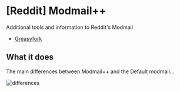 # [Reddit] Modmail++
Additional tools and information to Reddit's Modmail

* [Greasyfork](https://greasyfork.org/en/scripts/429732-reddit-modmail)

## What it does

The main differences between Modmail++ and the Default modmail...
 
![differences](https://user-images.githubusercontent.com/76921756/143141797-b404cdda-9f1b-4f64-abbf-ee6e5a81ef4f.jpg)
